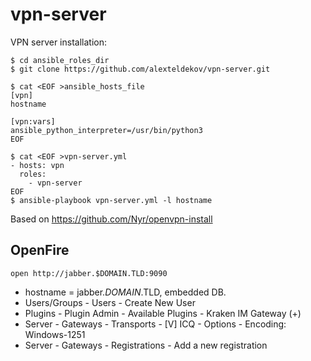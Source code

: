# vpn-server
VPN server installation:
```
$ cd ansible_roles_dir
$ git clone https://github.com/alexteldekov/vpn-server.git

$ cat <EOF >ansible_hosts_file
[vpn]
hostname

[vpn:vars]
ansible_python_interpreter=/usr/bin/python3
EOF

$ cat <EOF >vpn-server.yml
- hosts: vpn
  roles:
    - vpn-server
EOF
$ ansible-playbook vpn-server.yml -l hostname
```
Based on https://github.com/Nyr/openvpn-install

## OpenFire

`open http://jabber.$DOMAIN.TLD:9090`

* hostname = jabber.$DOMAIN.$TLD, embedded DB.
* Users/Groups - Users - Create New User
* Plugins - Plugin Admin - Available Plugins - Kraken IM Gateway (+)
* Server - Gateways - Transports - [V] ICQ - Options - Encoding: Windows-1251
* Server - Gateways - Registrations - Add a new registration
